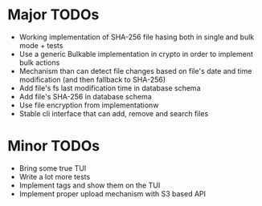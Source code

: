 # Major TODOs
- Working implementation of SHA-256 file hasing both in single and bulk mode + tests
- Use a generic Bulkable implementation in crypto in order to implement bulk actions
- Mechanism than can detect file changes based on file's date and time modification (and then fallback to SHA-256)
- Add file's fs last modification time in database schema
- Add file's SHA-256 in database schema
- Use file encryption from implementationw
- Stable cli interface that can add, remove and search files

# Minor TODOs
- Bring some true TUI
- Write a lot more tests
- Implement tags and show them on the TUI
- Implement proper upload mechanism with S3 based API

